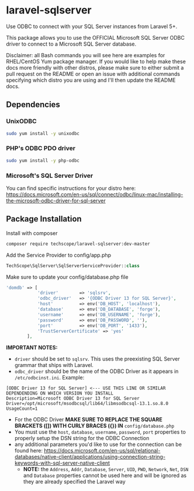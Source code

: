 # laravel-sqlserver
Use ODBC to connect with your SQL Server instances from Laravel 5+.

This package allows you to use the OFFICIAL Microsoft SQL Server ODBC driver to 
connect to a Microsoft SQL Server database.

Disclaimer: all Bash commands you will see here are examples for RHEL/CentOS Yum package manager. 
If you would like to help make these docs more friendly with other distros, please make sure to either submit a pull request on the README or open an issue with additional commands specifying which distro you are using and I'll then update the README docs.

## Dependencies
### UnixODBC

```bash
sudo yum install -y unixodbc
```

### PHP's ODBC PDO driver

```bash
sudo yum install -y php-odbc
```

### Microsoft's SQL Server Driver
You can find specific instructions for your distro here: https://docs.microsoft.com/en-us/sql/connect/odbc/linux-mac/installing-the-microsoft-odbc-driver-for-sql-server

## Package Installation

Install with composer
```bash
composer require techscope/laravel-sqlserver:dev-master
```

Add the Service Provider to config/app.php
```php
TechScope\SqlServer\SqlServerServiceProvider::class
```

Make sure to update your config/database.php file

```php
'domdb' => [
            'driver'        => 'sqlsrv',
            'odbc_driver'   => '{ODBC Driver 13 for SQL Server}',
            'host'          => env('DB_HOST', 'localhost'),
            'database'      => env('DB_DATABASE', 'forge'),
            'username'      => env('DB_USERNAME', 'forge'),
            'password'      => env('DB_PASSWORD', ''),
            'port'          => env('DB_PORT', '1433'),
            'TrustServerCertificate' => 'yes'
        ],
```

**IMPORTANT NOTES:** 
- `driver` should be set to `sqlsrv`. This uses the preexisting SQL Server grammar that ships with Laravel.
- `odbc_driver` should be the name of the ODBC Driver as it appears in `/etc/odbcinst.ini`. Example:
```vim
[ODBC Driver 13 for SQL Server] <--- USE THIS LINE OR SIMILAR DEPENDENDING ON WHICH VERSION YOU INSTALL
Description=Microsoft ODBC Driver 13 for SQL Server
Driver=/opt/microsoft/msodbcsql/lib64/libmsodbcsql-13.1.so.8.0
UsageCount=1
```
- For the ODBC Driver **MAKE SURE TO REPLACE THE SQUARE BRACKETS ([]) WITH CURLY BRACES ({}) IN** `config/database.php`
- You must use the `host`, `database`, `username`, `password`, `port` properties to properly setup the DSN string for the ODBC Connection
- any additional parameters you'd like to use for the connection can be found here: https://docs.microsoft.com/en-us/sql/relational-databases/native-client/applications/using-connection-string-keywords-with-sql-server-native-client
    - **NOTE:** the `Address`, `Addr`, `Database`, `Server`, `UID`, `PWD`, `Network`, `Net`, `DSN` and `Database` properties cannot be used here and will be ignored as they are already specified the Laravel way 
